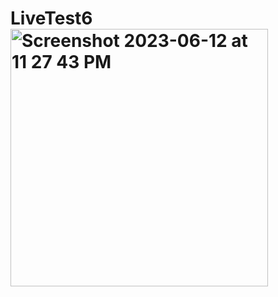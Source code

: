 # LiveTest6<img width="412" alt="Screenshot 2023-06-12 at 11 27 43 PM" src="https://github.com/ArghoRoy92/LiveTest6/assets/41030992/d89a0791-10d8-4f6e-bb93-b0d48d672958">
